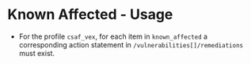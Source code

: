 # Known Affected - Usage

* For the profile `csaf_vex`, for each item in `known_affected` a corresponding action statement in
  `/vulnerabilities[]/remediations` must exist.
